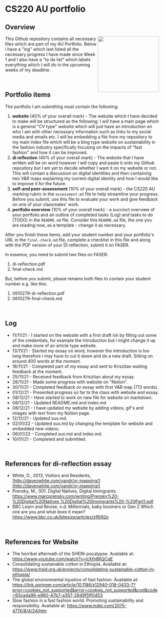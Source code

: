 # CS220 AU portfolio
## Overview
<img align="right" width="200" height="183" src="https://media2.giphy.com/media/l0HlFZ3c4NENSLQRi/giphy.gif?cid=790b7611d1422e6583ea4fa32791ea47cd2c5c51ae017a7a&rid=giphy.gif&ct=g">This Github repository contains all necessary files which are part of my AU Portfolio. Below i have a "log" which last listed all the necessary progress I have made since Week 1 and I also have a "to do list" which labels everything which I will do in the upcoming weeks of my deadline.

<br>

## Portfolio items
The portfolio I am submitting must contain the following:

1. **website** (40% of your overall mark) - The website which I have decided to make will be structured as the following: I will have a main page which is a general "CV type" website which will just have an introduction on who I am with other necessary information such as links to my social media and emails etc. I will be embedding a file from my repository to my main index file which will be a blog type website on sustainability in the fashion industry specifically focusing on the impacts of "fast fashion" and how it can be improved.
2. **di reflection** (40% of your overall mark) - The website that I have written will be on word however I will copy and paste it onto my Github repository but I am yet to decide whether I want it on my website or not. This will contain a discussion on digital identities and then containing two V&R maps explaining my current digital identity and how I would like to improve it for the future.
3. **self-and peer-assessment** (10% of your overall mark) - the CS220 AU marking rubric in the `assessment.md` file to help streamline your progress. Before you submit, use this file to evaluate your work and give feedback on one of your classmates' work.
4. **portfolio overview** (10% of your overall mark) - a succinct overview of your portfolio and an outline of completed tasks (Log) and tasks to do (TODO) in the `README.md` file. Consider this `README.md` file, the one you are reading now, as a template - change it as necessary.

After you finish these items, add your student number and your portfolio's URL in the `final-check.md` file, complete a checklist in this file and along with the PDF version of your DI reflection, submit it on FASER. 

In essence, you need to submit two files on FASER:

1. di-reflection.pdf
2. final-check.md

But, before you submit, please rename both files to contain your student number e.g. like this:

1. 0610279-di-reflection.pdf
2. 0610279-final-check.md


<br>

## Log
- 11/11/21 - I started on the website with a first draft ish by filling out some of the credentials, for example the introduction but i might change it up and make more of an article type website.
- 13/11/21 - Started my essay on word, however the introduction is too long therefore i may have to cut it down and do a new draft. Sitting on around 400 words at the moment.
- 18/11/21 - Completed part of my essay and sent to Krisztian waiting feedback at the moment.
- 25/11/21 - Received feedback from Krisztian about my essay.
- 28/11/21 - Made some progress with website on "Notion".
- 30/11/21 - Completed feedback on essay with first V&R map (713 words).
- 01/12/21 - Presented progress so far to the class with website and essay.
- 08/12/21 - Have started to work on new file for website on markdown.
- 08/12/21 - Updated README.md and index.md
- 08/12/21 - I have updated my website by adding videos, gif's and images with text from my Notion page.
- 12/12/21 - Updated sus.md.
- 02/01/22 - Updated sus.md by changing the template for website and embedded new videos.
- 06/01/22 - Completed sus.md and index.md.
- 10/01/21 - Completed and submitted.

<br>

## References for di-reflection essay
- White, D., 2013, Visitors and Residents, [http://daveowhite.com/vandr/vr-mapping/](http://daveowhite.com/vandr/vr-mapping/)
- Prensky, M., 001. Digital Natives, Digital Immigrants. https://www.marcprensky.com/writing/Prensky%20-%20Digital%20Natives,%20Digital%20Immigrants%20-%20Part1.pdf
- BBC Learn and Revise, n.d. Millennials, baby boomers or Gen Z Which one are you and what does it mean? https://www.bbc.co.uk/bitesize/articles/zf8j92p

<br>

## References for Website

- The horribel aftermath of the SHEIN-pocalypse. Available at: https://www.youtube.com/watch?v=lcXth8KQCqE
- Consolidating sustainable cotton in Ethiopia. Available at: https://www.traid.org.uk/projects/consolidating-sustainable-cotton-in-ethiopia/
- The global environmental injustice of fast fashion. Available at: https://link.springer.com/article/10.1186/s12940-018-0433-7?error=cookies_not_supported&error=cookies_not_supported&cod&code=93ca4a96-e960-47b7-a357-2849f5ff0453
- Slow fashion in a fast fashion world: Promoting sustainability and responsibility. Available at: https://www.mdpi.com/2075-471X/8/4/24/htm
